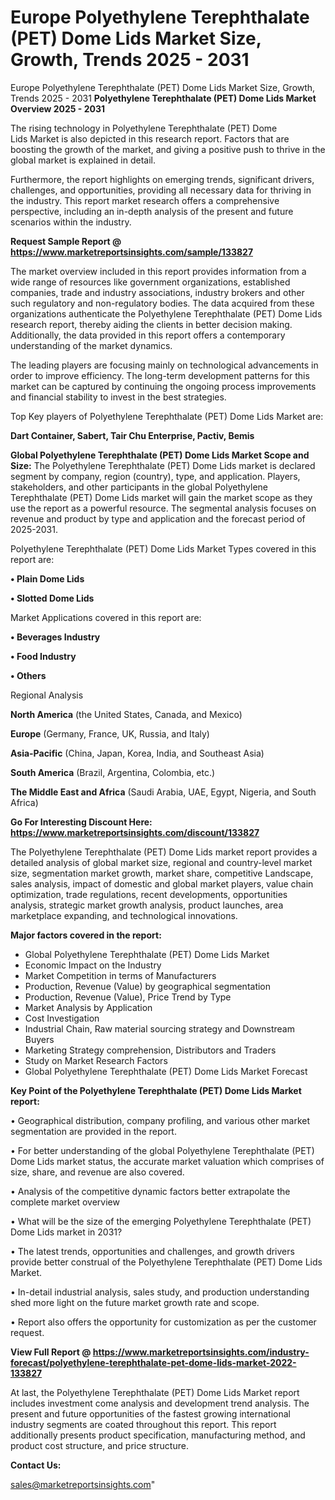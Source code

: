 # Europe Polyethylene Terephthalate (PET) Dome Lids Market Size, Growth, Trends 2025 - 2031
Europe Polyethylene Terephthalate (PET) Dome Lids Market Size, Growth, Trends 2025 - 2031
<Strong> Polyethylene Terephthalate (PET) Dome Lids Market Overview 2025 - 2031</strong>

The rising technology in Polyethylene Terephthalate (PET) Dome Lids Market is also depicted in this research report. Factors that are boosting the growth of the market, and giving a positive push to thrive in the global market is explained in detail.

Furthermore, the report highlights on emerging trends, significant drivers, challenges, and opportunities, providing all necessary data for thriving in the industry. This report market research offers a comprehensive perspective, including an in-depth analysis of the present and future scenarios within the industry.

<strong>Request Sample Report @ <a href=https://www.marketreportsinsights.com/sample/133827>https://www.marketreportsinsights.com/sample/133827</a></strong>

The market overview included in this report provides information from a wide range of resources like government organizations, established companies, trade and industry associations, industry brokers and other such regulatory and non-regulatory bodies. The data acquired from these organizations authenticate the Polyethylene Terephthalate (PET) Dome Lids research report, thereby aiding the clients in better decision making. Additionally, the data provided in this report offers a contemporary understanding of the market dynamics.

The leading players are focusing mainly on technological advancements in order to improve efficiency. The long-term development patterns for this market can be captured by continuing the ongoing process improvements and financial stability to invest in the best strategies.

Top Key players of Polyethylene Terephthalate (PET) Dome Lids Market are:

<strong>Dart Container, Sabert, Tair Chu Enterprise, Pactiv, Bemis</strong>

<strong><b>Global Polyethylene Terephthalate (PET) Dome Lids Market Scope and Size:</b></strong>
The Polyethylene Terephthalate (PET) Dome Lids market is declared segment by company, region (country), type, and application. Players, stakeholders, and other participants in the global Polyethylene Terephthalate (PET) Dome Lids market will gain the market scope as they use the report as a powerful resource. The segmental analysis focuses on revenue and product by type and application and the forecast period of 2025-2031.

Polyethylene Terephthalate (PET) Dome Lids Market Types covered in this report are:

<strong>• Plain Dome Lids

• Slotted Dome Lids</strong>

Market Applications covered in this report are:

<strong>• Beverages Industry

• Food Industry

• Others</strong> 

Regional Analysis

<strong>North America</strong> (the United States, Canada, and Mexico)

<strong>Europe</strong> (Germany, France, UK, Russia, and Italy)

<strong>Asia-Pacific</strong> (China, Japan, Korea, India, and Southeast Asia)

<strong>South America</strong> (Brazil, Argentina, Colombia, etc.)

<strong>The Middle East and Africa</strong> (Saudi Arabia, UAE, Egypt, Nigeria, and South Africa)

<strong>Go For Interesting Discount Here: <a href=https://www.marketreportsinsights.com/discount/133827>https://www.marketreportsinsights.com/discount/133827</a></strong>

The Polyethylene Terephthalate (PET) Dome Lids market report provides a detailed analysis of global market size, regional and country-level market size, segmentation market growth, market share, competitive Landscape, sales analysis, impact of domestic and global market players, value chain optimization, trade regulations, recent developments, opportunities analysis, strategic market growth analysis, product launches, area marketplace expanding, and technological innovations.

<strong><b>Major factors covered in the report:</b></strong>
<ul>
  <li>Global Polyethylene Terephthalate (PET) Dome Lids Market </li>
  <li>Economic Impact on the Industry</li>
  <li>Market Competition in terms of Manufacturers</li>
  <li>Production, Revenue (Value) by geographical segmentation</li>
  <li>Production, Revenue (Value), Price Trend by Type</li>
  <li>Market Analysis by Application</li>
  <li>Cost Investigation</li>
  <li>Industrial Chain, Raw material sourcing strategy and Downstream Buyers</li>
  <li>Marketing Strategy comprehension, Distributors and Traders</li>
  <li>Study on Market Research Factors</li>
  <li>Global Polyethylene Terephthalate (PET) Dome Lids Market Forecast</li>
</ul>

<strong><b>Key Point of the Polyethylene Terephthalate (PET) Dome Lids Market report:</b></strong>

• Geographical distribution, company profiling, and various other market segmentation are provided in the report.

• For better understanding of the global Polyethylene Terephthalate (PET) Dome Lids market status, the accurate market valuation which comprises of size, share, and revenue are also covered.

• Analysis of the competitive dynamic factors better extrapolate the complete market overview

• What will be the size of the emerging Polyethylene Terephthalate (PET) Dome Lids market in 2031?

• The latest trends, opportunities and challenges, and growth drivers provide better construal of the Polyethylene Terephthalate (PET) Dome Lids Market.

• In-detail industrial analysis, sales study, and production understanding shed more light on the future market growth rate and scope.

• Report also offers the opportunity for customization as per the customer request.

<strong><b>View Full Report @ <a href=https://www.marketreportsinsights.com/industry-forecast/polyethylene-terephthalate-pet-dome-lids-market-2022-133827>https://www.marketreportsinsights.com/industry-forecast/polyethylene-terephthalate-pet-dome-lids-market-2022-133827</a></b></strong>


At last, the Polyethylene Terephthalate (PET) Dome Lids Market report includes investment come analysis and development trend analysis. The present and future opportunities of the fastest growing international industry segments are coated throughout this report. This report additionally presents product specification, manufacturing method, and product cost structure, and price structure.

<strong>Contact Us:</strong>

sales@marketreportsinsights.com"
